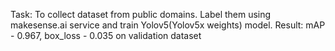 Task: To collect dataset from public domains. Label them using makesense.ai service and train Yolov5(Yolov5x weights) model. Result: mAP - 0.967, box_loss - 0.035 on validation dataset
